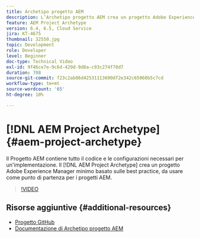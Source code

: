```yaml
---
title: Archetipo progetto AEM
description: L’Archetipo progetto AEM crea un progetto Adobe Experience Manager minimo basato sulle best practice, da usare come punto di partenza per i progetti AEM.
feature: AEM Project Archetype
version: 6.4, 6.5, Cloud Service
jira: KT-4675
thumbnail: 32550.jpg
topic: Development
role: Developer
level: Beginner
doc-type: Technical Video
exl-id: 9f46ce7e-9c6d-429d-9d8a-c93c274f70d7
duration: 708
source-git-commit: f23c2ab86d42531113690df2e342c65060b5c7cd
workflow-type: tm+mt
source-wordcount: '65'
ht-degree: 10%

---
```


# [!DNL AEM Project Archetype] {#aem-project-archetype}

Il Progetto AEM contiene tutto il codice e le configurazioni necessari per un&#39;implementazione. Il [!DNL AEM Project Archetype] crea un progetto Adobe Experience Manager minimo basato sulle best practice, da usare come punto di partenza per i progetti AEM.

>[!VIDEO](https://video.tv.adobe.com/v/32550?quality=12&learn=on)

## Risorse aggiuntive {#additional-resources}

* [Progetto GitHub](https://github.com/adobe/aem-project-archetype)
* [Documentazione di Archetipo progetto AEM](https://experienceleague.adobe.com/docs/experience-manager-core-components/using/developing/archetype/overview.html?lang=it)
